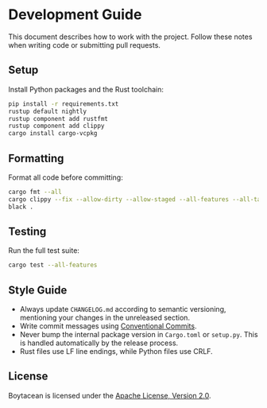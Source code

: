 # Development Guide

This document describes how to work with the project. Follow these notes when writing code or submitting pull requests.

## Setup

Install Python packages and the Rust toolchain:

```bash
pip install -r requirements.txt
rustup default nightly
rustup component add rustfmt
rustup component add clippy
cargo install cargo-vcpkg
```

## Formatting

Format all code before committing:

```bash
cargo fmt --all
cargo clippy --fix --allow-dirty --allow-staged --all-features --all-targets
black .
```

## Testing

Run the full test suite:

```bash
cargo test --all-features
```

## Style Guide

- Always update `CHANGELOG.md` according to semantic versioning, mentioning your changes in the unreleased section.
- Write commit messages using [Conventional Commits](https://www.conventionalcommits.org/en/v1.0.0/).
- Never bump the internal package version in `Cargo.toml` or `setup.py`. This is handled automatically by the release process.
- Rust files use LF line endings, while Python files use CRLF.

## License

Boytacean is licensed under the [Apache License, Version 2.0](http://www.apache.org/licenses/).
